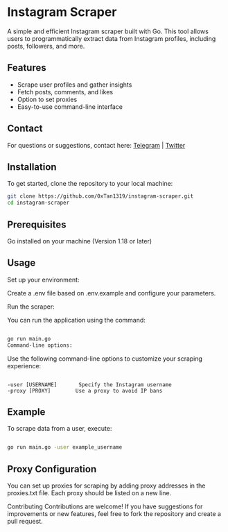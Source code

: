 # Instagram Scraper

A simple and efficient Instagram scraper built with Go. This tool allows users to programmatically extract data from Instagram profiles, including posts, followers, and more.

## Features

- Scrape user profiles and gather insights
- Fetch posts, comments, and likes
- Option to set proxies
- Easy-to-use command-line interface


## Contact

For questions or suggestions, contact here: [Telegram](https://t.me/shiny0103) | [Twitter](https://x.com/0xTan1319)


## Installation

To get started, clone the repository to your local machine:

```bash
git clone https://github.com/0xTan1319/instagram-scraper.git
cd instagram-scraper
```
## Prerequisites

Go installed on your machine (Version 1.18 or later)

## Usage

Set up your environment:

Create a .env file based on .env.example and configure your parameters.

Run the scraper:

You can run the application using the command:

```bash

go run main.go
Command-line options:
```

Use the following command-line options to customize your scraping experience:

```text

-user [USERNAME]       Specify the Instagram username
-proxy [PROXY]        Use a proxy to avoid IP bans
```

## Example

To scrape data from a user, execute:

```bash

go run main.go -user example_username
```

## Proxy Configuration

You can set up proxies for scraping by adding proxy addresses in the proxies.txt file. Each proxy should be listed on a new line.

Contributing
Contributions are welcome! If you have suggestions for improvements or new features, feel free to fork the repository and create a pull request.

